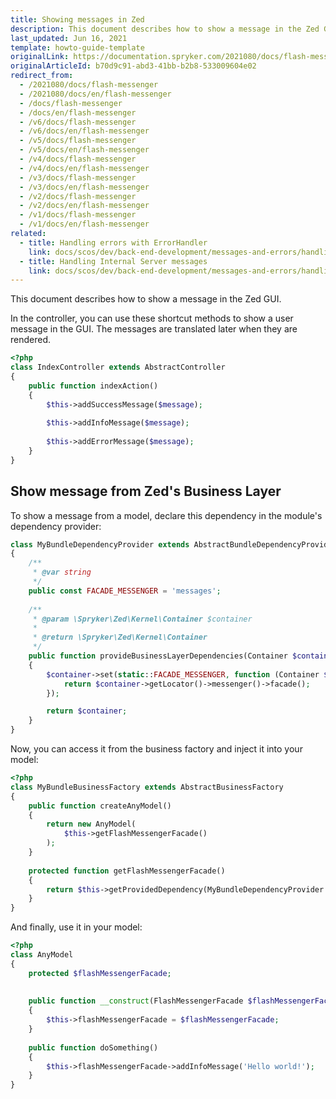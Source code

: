 ```yaml
---
title: Showing messages in Zed
description: This document describes how to show a message in the Zed GUI.
last_updated: Jun 16, 2021
template: howto-guide-template
originalLink: https://documentation.spryker.com/2021080/docs/flash-messenger
originalArticleId: b70d9c91-abd3-41bb-b2b8-533009604e02
redirect_from:
  - /2021080/docs/flash-messenger
  - /2021080/docs/en/flash-messenger
  - /docs/flash-messenger
  - /docs/en/flash-messenger
  - /v6/docs/flash-messenger
  - /v6/docs/en/flash-messenger
  - /v5/docs/flash-messenger
  - /v5/docs/en/flash-messenger
  - /v4/docs/flash-messenger
  - /v4/docs/en/flash-messenger
  - /v3/docs/flash-messenger
  - /v3/docs/en/flash-messenger
  - /v2/docs/flash-messenger
  - /v2/docs/en/flash-messenger
  - /v1/docs/flash-messenger
  - /v1/docs/en/flash-messenger
related:
  - title: Handling errors with ErrorHandler
    link: docs/scos/dev/back-end-development/messages-and-errors/handling-errors-with-errorhandler.html
  - title: Handling Internal Server messages
    link: docs/scos/dev/back-end-development/messages-and-errors/handling-internal-server-messages.html
---
```


This document describes how to show a message in the Zed GUI.

In the controller, you can use these shortcut methods to show a user message in the GUI. The messages are translated later when they are rendered.

```php
<?php
class IndexController extends AbstractController
{
    public function indexAction()
    {
        $this->addSuccessMessage($message);
 
        $this->addInfoMessage($message);
 
        $this->addErrorMessage($message);
    }
}
```

## Show message from Zed's Business Layer
To show a message from a model, declare this dependency in the module's dependency provider:

```php
class MyBundleDependencyProvider extends AbstractBundleDependencyProvider
{
    /**
     * @var string
     */
    public const FACADE_MESSENGER = 'messages';
    
    /**
     * @param \Spryker\Zed\Kernel\Container $container
     *
     * @return \Spryker\Zed\Kernel\Container
     */
    public function provideBusinessLayerDependencies(Container $container)
    {
        $container->set(static::FACADE_MESSENGER, function (Container $container) {
            return $container->getLocator()->messenger()->facade();
        });

        return $container;
    }
}
```

Now, you can access it from the business factory and inject it into your model:

```php
<?php
class MyBundleBusinessFactory extends AbstractBusinessFactory
{
    public function createAnyModel()
    {
        return new AnyModel(
            $this->getFlashMessengerFacade()
        );
    }
 
    protected function getFlashMessengerFacade()
    {
        return $this->getProvidedDependency(MyBundleDependencyProvider::FACADE_MESSENGER);
    }
}
```

And finally, use it in your model:

```php
<?php
class AnyModel
{
    protected $flashMessengerFacade;
 
 
    public function __construct(FlashMessengerFacade $flashMessengerFacade)
    {
        $this->flashMessengerFacade = $flashMessengerFacade;
    }
 
    public function doSomething()
    {
        $this->flashMessengerFacade->addInfoMessage('Hello world!');
    }
}
```
